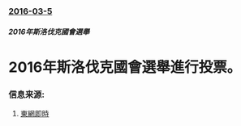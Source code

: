 ### [2016-03-5](/zh/news/2016/03/5/index.md)

##### 2016年斯洛伐克國會選舉
# 2016年斯洛伐克國會選舉進行投票。 




### 信息来源:

1. [東網即時](http://hk.on.cc/int/bkn/cnt/news/20160306/bknint-20160306174603167-0306_17011_001.html)
